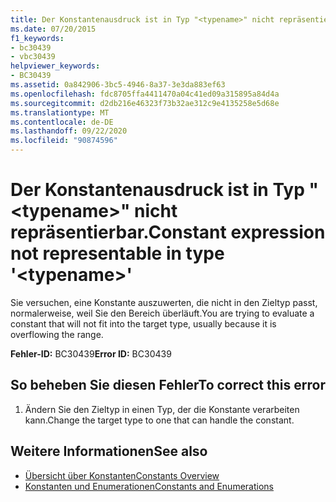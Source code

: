 ```yaml
---
title: Der Konstantenausdruck ist in Typ "<typename>" nicht repräsentierbar.
ms.date: 07/20/2015
f1_keywords:
- bc30439
- vbc30439
helpviewer_keywords:
- BC30439
ms.assetid: 0a842906-3bc5-4946-8a37-3e3da883ef63
ms.openlocfilehash: fdc8705ffa4411470a04c41ed09a315895a84d4a
ms.sourcegitcommit: d2db216e46323f73b32ae312c9e4135258e5d68e
ms.translationtype: MT
ms.contentlocale: de-DE
ms.lasthandoff: 09/22/2020
ms.locfileid: "90874596"
---
```

# <a name="constant-expression-not-representable-in-type-typename"></a><span data-ttu-id="e9098-102">Der Konstantenausdruck ist in Typ "\<typename>" nicht repräsentierbar.</span><span class="sxs-lookup"><span data-stu-id="e9098-102">Constant expression not representable in type '\<typename>'</span></span>

<span data-ttu-id="e9098-103">Sie versuchen, eine Konstante auszuwerten, die nicht in den Zieltyp passt, normalerweise, weil Sie den Bereich überläuft.</span><span class="sxs-lookup"><span data-stu-id="e9098-103">You are trying to evaluate a constant that will not fit into the target type, usually because it is overflowing the range.</span></span>  
  
 <span data-ttu-id="e9098-104">**Fehler-ID:** BC30439</span><span class="sxs-lookup"><span data-stu-id="e9098-104">**Error ID:** BC30439</span></span>  
  
## <a name="to-correct-this-error"></a><span data-ttu-id="e9098-105">So beheben Sie diesen Fehler</span><span class="sxs-lookup"><span data-stu-id="e9098-105">To correct this error</span></span>  
  
1. <span data-ttu-id="e9098-106">Ändern Sie den Zieltyp in einen Typ, der die Konstante verarbeiten kann.</span><span class="sxs-lookup"><span data-stu-id="e9098-106">Change the target type to one that can handle the constant.</span></span>  
  
## <a name="see-also"></a><span data-ttu-id="e9098-107">Weitere Informationen</span><span class="sxs-lookup"><span data-stu-id="e9098-107">See also</span></span>

- [<span data-ttu-id="e9098-108">Übersicht über Konstanten</span><span class="sxs-lookup"><span data-stu-id="e9098-108">Constants Overview</span></span>](../../programming-guide/language-features/constants-enums/constants-overview.md)
- [<span data-ttu-id="e9098-109">Konstanten und Enumerationen</span><span class="sxs-lookup"><span data-stu-id="e9098-109">Constants and Enumerations</span></span>](../constants-and-enumerations.md)
